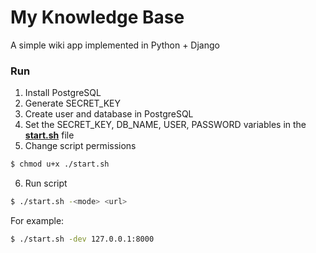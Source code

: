 # My Knowledge Base

A simple wiki app implemented in Python + Django

### Run

1. Install PostgreSQL
2. Generate SECRET_KEY
3. Create user and database in PostgreSQL
4. Set the SECRET_KEY, DB_NAME, USER, PASSWORD variables in the **[start.sh](start.sh)** file
5. Change script permissions

```bash
$ chmod u+x ./start.sh
```

6. Run script

```bash
$ ./start.sh -<mode> <url>
```

For example:

```bash
$ ./start.sh -dev 127.0.0.1:8000
```
